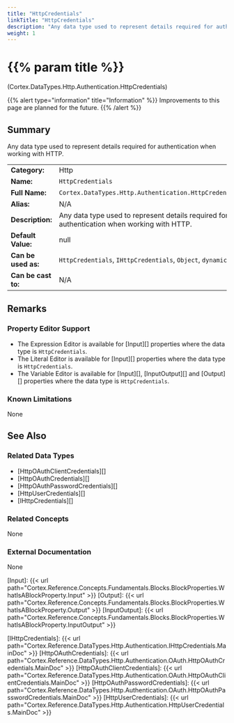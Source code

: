 ```yaml
---
title: "HttpCredentials"
linkTitle: "HttpCredentials"
description: "Any data type used to represent details required for authentication when working with HTTP."
weight: 1
---
```


# {{% param title %}}

<p class="namespace">(Cortex.DataTypes.Http.Authentication.HttpCredentials)</p>

{{% alert type="information" title="Information" %}} Improvements to this page are planned for the future. {{% /alert %}}

## Summary

Any data type used to represent details required for authentication when working with HTTP.

| | |
|-|-|
| **Category:**          | Http                                                      |
| **Name:**              | `HttpCredentials`                                         |
| **Full Name:**         | `Cortex.DataTypes.Http.Authentication.HttpCredentials`     |
| **Alias:**             | N/A                                                      |
| **Description:**       | Any data type used to represent details required for authentication when working with HTTP. |
| **Default Value:**     | null                                                     |
| **Can be used as:**    | `HttpCredentials`, `IHttpCredentials`, `Object`, `dynamic` |
| **Can be cast to:**    | N/A                                                      |

## Remarks

### Property Editor Support

- The Expression Editor is available for [Input][] properties where the data type is `HttpCredentials`.
- The Literal Editor is available for [Input][] properties where the data type is `HttpCredentials`.
- The Variable Editor is available for [Input][], [InputOutput][] and [Output][] properties where the data type is `HttpCredentials`.

### Known Limitations

None

## See Also

### Related Data Types

- [HttpOAuthClientCredentials][]
- [HttpOAuthCredentials][]
- [HttpOAuthPasswordCredentials][]
- [HttpUserCredentials][]
- [IHttpCredentials][]

### Related Concepts

None

### External Documentation

None

[Input]: {{< url path="Cortex.Reference.Concepts.Fundamentals.Blocks.BlockProperties.WhatIsABlockProperty.Input" >}}
[Output]: {{< url path="Cortex.Reference.Concepts.Fundamentals.Blocks.BlockProperties.WhatIsABlockProperty.Output" >}}
[InputOutput]: {{< url path="Cortex.Reference.Concepts.Fundamentals.Blocks.BlockProperties.WhatIsABlockProperty.InputOutput" >}}

[IHttpCredentials]: {{< url path="Cortex.Reference.DataTypes.Http.Authentication.IHttpCredentials.MainDoc" >}}
[HttpOAuthCredentials]: {{< url path="Cortex.Reference.DataTypes.Http.Authentication.OAuth.HttpOAuthCredentials.MainDoc" >}}
[HttpOAuthClientCredentials]: {{< url path="Cortex.Reference.DataTypes.Http.Authentication.OAuth.HttpOAuthClientCredentials.MainDoc" >}}
[HttpOAuthPasswordCredentials]: {{< url path="Cortex.Reference.DataTypes.Http.Authentication.OAuth.HttpOAuthPasswordCredentials.MainDoc" >}}
[HttpUserCredentials]: {{< url path="Cortex.Reference.DataTypes.Http.Authentication.HttpUserCredentials.MainDoc" >}}
